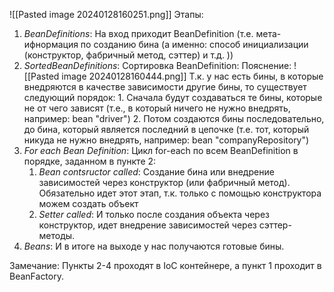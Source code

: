 
![[Pasted image 20240128160251.png]]
Этапы:
1. *BeanDefinitions*: На вход приходит BeanDefinition (т.е. мета-ифнормация по созданию бина (а именно: способ инициализации (конструктор, фабричный метод, сэттер) и т.д. ))
2. *SortedBeanDefinitions*: Сортировка BeanDefinition:
	Пояснение:
	![[Pasted image 20240128160444.png]]
	Т.к. у нас есть бины, в которые внедряются в качестве зависимости другие бины, то существует следующий порядок:
		1. Сначала будут создаваться те бины, которые не от чего зависят (т.е., в который ничего не нужно внедрять, например: bean "driver")
		2. Потом создаются бины последовательно, до бина, который является последний в цепочке (т.е. тот, который никуда не нужно внедрять, например: bean "companyRepository")
3. *For each Bean Definition*: Цикл for-each по всем BeanDefinition в порядке, заданном в пункте 2:
	1. *Bean contsructor called*: Создание бина или внедрение зависимостей через конструктор (или фабричный метод). Обязательно идет этот этап, т.к. только с помощью конструктора можем создать объект
	2. *Setter called*: И только после создания объекта через конструктор, идет внедрение зависимостей через сэттер-методы.
4. *Beans*: И в итоге на выходе у нас получаются готовые бины.

Замечание: Пункты 2-4 проходят в IoC контейнере, а пункт 1 проходит в BeanFactory.